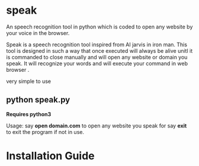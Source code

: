 # speak
An speech recognition tool in python which is coded to open any website by your voice in the browser.

Speak is a speech recognition tool inspired from AI jarvis in iron man. This tool is designed in such a way that once executed will always be alive unitl it is commanded to close manually and will open any website or domain you speak. It will recognize your words and will execute your command in web browser .

very simple to use
**<h2>python speak.py</h2>**
**Requires python3**

Usage:
say **open domain.com** to open any website you speak for
say **exit** to exit the program if not in use.

<h1>Installation Guide</h1>


